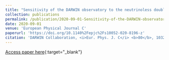```yaml
---
title: "Sensitivity of the DARWIN observatory to the neutrinoless double beta decay of textdollartextdollar^$lbrace$136$rbrace$textdollartextdollarXe"
collection: publications
permalink: /publication/2020-09-01-Sensitivity-of-the-DARWIN-observatory-to-the-neutrinoless-double-beta-decay-of-textdollartextdollarlbrace136rbracetextdollartextdollarXe
date: 2020-09-01
venue: 'European Physical Journal C'
paperurl: 'https://doi.org/10.1140%2Fepjc%2Fs10052-020-8196-z'
citation: 'DARWIN Collaboration, <i>Eur. Phys. J. C</i> <b>80</b>, 1032 (2020)'
---
```

[Access paper here](https://doi.org/10.1140%2Fepjc%2Fs10052-020-8196-z){:target="_blank"}

